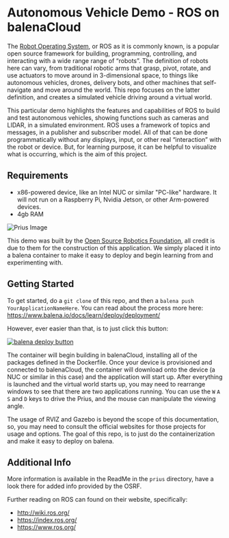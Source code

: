 # Autonomous Vehicle Demo - ROS on balenaCloud

The [Robot Operating System](https://www.ros.org/), or ROS as it is commonly known, is a popular open source framework for building, programming, controlling, and interacting with a wide range range of “robots”.  The definition of robots here can vary, from traditional robotic arms that grasp, pivot, rotate, and use actuators to move around in 3-dimensional space, to things like autonomous vehicles, drones, delivery bots, and other machines that self-navigate and move around the world.  This repo focuses on the latter definition, and creates a simulated vehicle driving around a virtual world.

This particular demo highlights the features and capabilities of ROS to build and test autonomous vehicles, showing functions such as cameras and LIDAR, in a simulated environment.  ROS uses a framework of topics and messages, in a publisher and subscriber model.  All of that can be done programmatically without any displays, input, or other real “interaction” with the robot or device.  But, for learning purpose, it can be helpful to visualize what is occurring, which is the aim of this project.

## Requirements
 - x86-powered device, like an Intel NUC or similar "PC-like" hardware.  It will not run on a Raspberry Pi, Nvidia Jetson, or other Arm-powered devices.
 - 4gb RAM

![Prius Image](https://www.osrfoundation.org/wordpress2/wp-content/uploads/2017/06/prius_roundabout_exit.png)

This demo was built by the [Open Source Robotics Foundation](https://www.openrobotics.org/), all credit is due to them for the construction of this application.  We simply placed it into a balena container to make it easy to deploy and begin learning from and experimenting with.

## Getting Started

To get started, do a `git clone` of this repo, and then a `balena push YourApplicationNameHere`.  You can read about the process more here:  https://www.balena.io/docs/learn/deploy/deployment/

However, ever easier than that, is to just click this button:

[![balena deploy button](https://www.balena.io/deploy.svg)](https://dashboard.balena-cloud.com/deploy?repoUrl=https://github.com/balenalabs-incubator/ROS-AutonomousVehicle)

The container will begin building in balenaCloud, installing all of the packages defined in the Dockerfile.  Once your device is provisioned and connected to balenaCloud, the container will download onto the device (a NUC or similar in this case) and the application will start up.  After everything is launched and the virtual world starts up, you may need to rearrange windows to see that there are two applications running.  You can use the `W` `A` `S` and `D` keys to drive the Prius, and the mouse can manipulate the viewing angle.  

The usage of RVIZ and Gazebo is beyond the scope of this documentation, so, you may need to consult the official websites for those projects for usage and options.  The goal of this repo, is to just do the containerization and make it easy to deploy on balena.

## Additional Info

More information is available in the ReadMe in the `prius` directory, have a look there for added info provided by the OSRF.

Further reading on ROS can found on their website, specifically:
 - http://wiki.ros.org/
 - https://index.ros.org/
 - https://www.ros.org/
 

